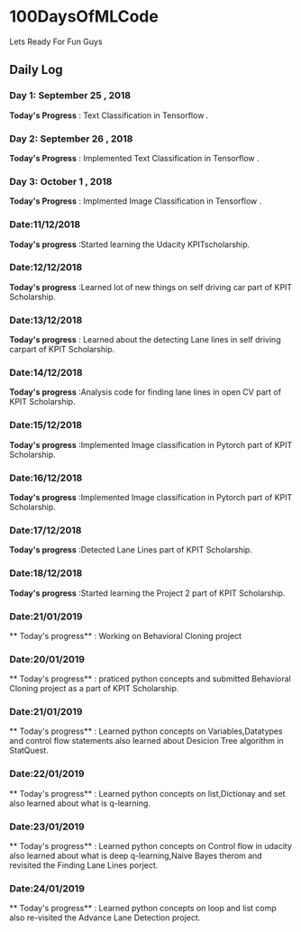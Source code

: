 # 100DaysOfMLCode

  Lets Ready For Fun Guys

## Daily Log



### Day 1: September 25 , 2018
 **Today's Progress** : Text Classification in Tensorflow .

### Day 2: September 26 , 2018
 **Today's Progress** : Implemented Text Classification in Tensorflow .

### Day 3: October 1  , 2018
 **Today's Progress** : Implmented  Image Classification in Tensorflow .

### Date:11/12/2018
 **Today's progress** :Started learning the  Udacity KPITscholarship.

### Date:12/12/2018
 **Today's progress** :Learned lot of new things on self driving car part of KPIT Scholarship.

### Date:13/12/2018
 **Today's progress** : Learned about the detecting Lane lines in self driving carpart of KPIT Scholarship.

### Date:14/12/2018
 **Today's progress** :Analysis code for finding lane lines in open CV part of KPIT Scholarship.

### Date:15/12/2018
 **Today's progress** :Implemented Image classification in Pytorch part of KPIT Scholarship.

### Date:16/12/2018
 **Today's progress** :Implemented Image classification in Pytorch part of KPIT Scholarship.

### Date:17/12/2018
 **Today's progress** :Detected Lane Lines part of KPIT  Scholarship.

### Date:18/12/2018
 **Today's progress** :Started learning the Project 2  part of KPIT  Scholarship.

### Date:21/01/2019
 ** Today's progress** : Working on Behavioral Cloning project

### Date:20/01/2019
 ** Today's progress** : praticed  python concepts and submitted Behavioral Cloning  project as a part of KPIT Scholarship.

### Date:21/01/2019
 ** Today's progress** : Learned python concepts on Variables,Datatypes and control flow statements also learned about Desicion Tree algorithm in StatQuest.

### Date:22/01/2019
 ** Today's progress** : Learned python concepts on list,Dictionay and set also learned about what is q-learning.

### Date:23/01/2019
 ** Today's progress** : Learned python concepts on Control flow in udacity also learned about what is deep q-learning,Naive Bayes therom and revisited the Finding Lane Lines porject.

### Date:24/01/2019
 ** Today's progress** : Learned python concepts on loop and list comp also re-visited the Advance Lane Detection project.

 








